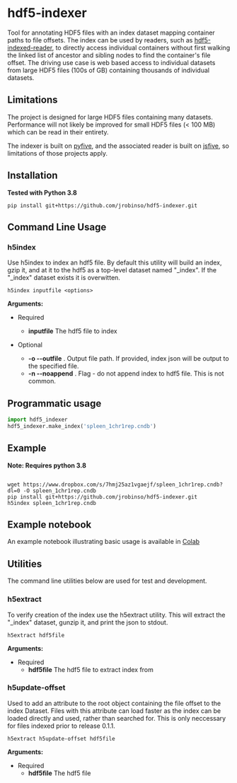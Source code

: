 # hdf5-indexer

Tool for annotating HDF5 files with an index dataset mapping container paths to file offsets.   The index can be used by 
readers, such as [hdf5-indexed-reader](https://github.com/jrobinso/hdf5-indexed-reader), to directly access individual 
containers without first walking the linked list of ancestor and sibling nodes to find the container's file offset. 
The  driving use case is web based access to individual datasets from large HDF5 files (100s of GB) containing
thousands of individual datasets.  

## Limitations

The project is designed for large HDF5 files containing many datasets.  Performance will not likely be improved
for small HDF5 files  (< 100 MB) which can be read in their entirety.

The indexer is built on [pyfive](https://github.com/jjhelmus/pyfive), and the associated reader is 
built on [jsfive](https://github.com/usnistgov/jsfive), so limitations of those projects apply.  


## Installation

**Tested with Python 3.8**

```
pip install git+https://github.com/jrobinso/hdf5-indexer.git
```


## Command Line Usage

### h5index

Use h5index to index an hdf5 file.  By default this utility will build an index, gzip it, and at it to the hdf5 as a top-level
dataset named "_index".   If the "_index" dataset exists it is overwitten.

```commandline
h5index inputfile <options>
```

**Arguments:**

* Required
    * __inputfile__   The hdf5 file to index
 
* Optional
    * __-o --outfile__ .  Output file path.  If provided, index json will be output to the specified file.  
    * __-n --noappend__ .  Flag - do not append index to hdf5 file.  This is not common.


## Programmatic usage

```python
import hdf5_indexer
hdf5_indexer.make_index('spleen_1chr1rep.cndb')
```

## Example

**Note: Requires python 3.8**

```commandline

wget https://www.dropbox.com/s/7hmj25az1vgaejf/spleen_1chr1rep.cndb?dl=0 -O spleen_1chr1rep.cndb
pip install git+https://github.com/jrobinso/hdf5-indexer.git
h5index spleen_1chr1rep.cndb

```

## Example notebook

An example notebook illustrating basic usage is available in [Colab](https://colab.research.google.com/drive/1zZwt8U8mYgAo3ewWZvF6CIpjL1OENNoO?usp=sharing)


## Utilities

The command line utilities below are used for test and development. 


### h5extract

To verify creation of the index use the h5extract utility.  This will extract the "_index" dataset, gunzip it, and 
print the json to stdout.  

```commandline
h5extract hdf5file
```
**Arguments:**

* Required
  * __hdf5file__   The hdf5 file to extract index from

### h5update-offset

Used to add an attribute to the root object containing the file offset to the index Dataset.   Files with this attribute can load faster as the index can be loaded directly and used, rather than searched for.   This is  only neccessary for files indexed prior to release 0.1.1. 

```commandline
h5extract h5update-offset hdf5file
```
**Arguments:**

* Required
  * __hdf5file__   The hdf5 file






